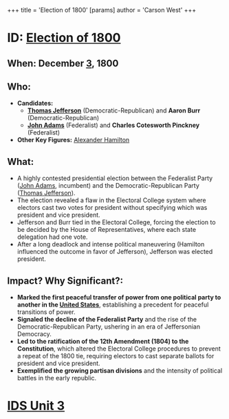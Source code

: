 +++
 title = 'Election of 1800'
[params]
	author = 'Carson West'
+++
# ID: [Election of 1800](./../election-of-1800/) 
## When: December [3](./../3/), 1800

## Who: 
- **Candidates:** 
    - **[Thomas Jefferson](./../thomas-jefferson/)** (Democratic-Republican) and **Aaron Burr** (Democratic-Republican)
    - **[John Adams](./../john-adams/)** (Federalist) and **Charles Cotesworth Pinckney** (Federalist)
- **Other Key Figures:** [Alexander Hamilton](./../alexander-hamilton/)

## What: 
- A highly contested presidential election between the Federalist Party ([John Adams](./../john-adams/), incumbent) and the Democratic-Republican Party ([Thomas Jefferson](./../thomas-jefferson/)). 
- The election revealed a flaw in the Electoral College system where electors cast two votes for president without specifying which was president and vice president.
- Jefferson and Burr tied in the Electoral College, forcing the election to be decided by the House of Representatives, where each state delegation had one vote.
- After a long deadlock and intense political maneuvering (Hamilton influenced the outcome in favor of Jefferson), Jefferson was elected president.

## Impact? Why Significant?: 
- **Marked the first peaceful transfer of power from one political party to another in the [United States](./../united-states/)**, establishing a precedent for peaceful transitions of power.
- **Signaled the decline of the Federalist Party** and the rise of the Democratic-Republican Party, ushering in an era of Jeffersonian Democracy.
- **Led to the ratification of the 12th Amendment (1804) to the Constitution**, which altered the Electoral College procedures to prevent a repeat of the 1800 tie, requiring electors to cast separate ballots for president and vice president. 
- **Exemplified the growing partisan divisions** and the intensity of political battles in the early republic. 

# [IDS Unit 3](./../ids-unit-3/)